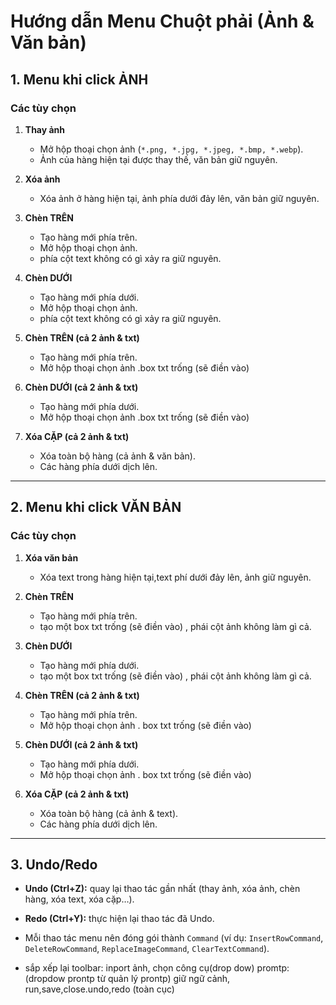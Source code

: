 # Hướng dẫn Menu Chuột phải (Ảnh & Văn bản)

## 1. Menu khi click **ẢNH**

### Các tùy chọn
1. **Thay ảnh**  
   - Mở hộp thoại chọn ảnh (`*.png, *.jpg, *.jpeg, *.bmp, *.webp`).  
   - Ảnh của hàng hiện tại được thay thế, văn bản giữ nguyên.  

2. **Xóa ảnh**  
   - Xóa ảnh ở hàng hiện tại, ảnh phía dưới đảy lên, văn bản giữ nguyên.  

3. **Chèn TRÊN**  
   - Tạo hàng mới phía trên.  
   - Mở hộp thoại chọn ảnh.
   - phía cột text không có gì xảy ra giữ nguyên.  

4. **Chèn DƯỚI**  
   - Tạo hàng mới phía dưới.  
   - Mở hộp thoại chọn ảnh.
   - phía cột text không có gì xảy ra giữ nguyên.  

5. **Chèn TRÊN (cả 2 ảnh & txt)**  
   - Tạo hàng mới phía trên.  
   - Mở hộp thoại chọn ảnh  .box txt trống (sẽ điền vào) 

6. **Chèn DƯỚI (cả 2 ảnh & txt)**  
   - Tạo hàng mới phía dưới.  
   - Mở hộp thoại chọn ảnh  .box txt trống (sẽ điền vào) 

7. **Xóa CẶP (cả 2 ảnh & txt)**  
   - Xóa toàn bộ hàng (cả ảnh & văn bản).  
   - Các hàng phía dưới dịch lên.  

---

## 2. Menu khi click **VĂN BẢN**

### Các tùy chọn
1. **Xóa văn bản**  
   - Xóa text trong hàng hiện tại,text phí dưới đảy lên, ảnh giữ nguyên.  

2. **Chèn TRÊN**  
   - Tạo hàng mới phía trên.  
   - tạo một box txt trống (sẽ điền vào) , phái cột ảnh không làm gì cả.   

3. **Chèn DƯỚI**  
   - Tạo hàng mới phía dưới.  
   - tạo một box txt trống (sẽ điền vào) , phái cột ảnh không làm gì cả.  

4. **Chèn TRÊN (cả 2 ảnh & txt)**  
   - Tạo hàng mới phía trên.  
   - Mở hộp thoại chọn ảnh  . box txt trống (sẽ điền vào) 

5. **Chèn DƯỚI (cả 2 ảnh & txt)**  
   - Tạo hàng mới phía dưới.  
   - Mở hộp thoại chọn ảnh  .  box txt trống (sẽ điền vào) 

6. **Xóa CẶP (cả 2 ảnh & txt)**  
   - Xóa toàn bộ hàng (cả ảnh & text).  
   - Các hàng phía dưới dịch lên.  

---

## 3. Undo/Redo
- **Undo (Ctrl+Z):** quay lại thao tác gần nhất (thay ảnh, xóa ảnh, chèn hàng, xóa text, xóa cặp…).  
- **Redo (Ctrl+Y):** thực hiện lại thao tác đã Undo.  
- Mỗi thao tác menu nên đóng gói thành `Command` (ví dụ: `InsertRowCommand`, `DeleteRowCommand`, `ReplaceImageCommand`, `ClearTextCommand`).  

- sắp xếp lại toolbar: inport ảnh, chọn công cụ(drop dow) promtp: (dropdow prontp từ quản lý prontp) giữ ngữ cảnh, run,save,close.undo,redo (toàn cục)


